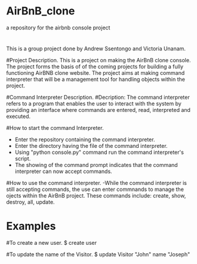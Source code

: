 # AirBnB_clone
a repository for the airbnb console project

#
This is a group project done by Andrew Ssentongo and Victoria Unanam. 

#Project Description.
This is a project on making the AirBnB clone console. The project forms the basis of of the coming projects for building a fully functioning AirBNB clone website.
The project aims at making command interpreter that will be a management tool for handling objects within the project. 

#Command Interpreter Description.
#Decription:
The command interpreter refers to a program that enables the user to interact with the system by providing an interface where commands are entered, read, interpreted and executed.

#How to start the command Interpreter.
- Enter the repository containing the command interpreter.
- Enter the directory having the file of the command interpreter.
- Using "python console.py" command run the command interpreter's script.
- The showing of the command prompt indicates that the command interpreter can now accept commands.

#How to use the command interpreter.
-While the command interpreter is still accepting commands, the use can enter commnands to manage the ojects within the AirBnB project. These commands include: create, show, destroy, all, update.

# Examples

#To create a new user.
$ create user

#To update the name of the Visitor.
$ update Visitor "John" name "Joseph"
